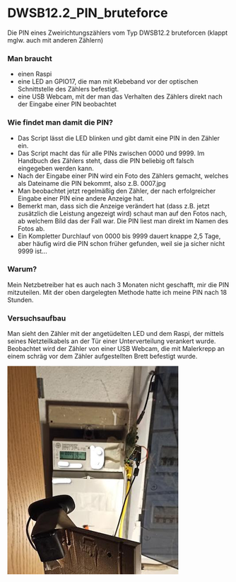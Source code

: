 # DWSB12.2_PIN_bruteforce
Die PIN eines Zweirichtungszählers vom Typ DWSB12.2 bruteforcen (klappt mglw. auch mit anderen Zählern)

### Man braucht 
* einen Raspi
* eine LED an GPIO17, die man mit Klebeband vor der optischen Schnittstelle des Zählers befestigt.
* eine USB Webcam, mit der man das Verhalten des Zählers direkt nach der Eingabe einer PIN beobachtet 

### Wie findet man damit die PIN?
* Das Script lässt die LED blinken und gibt damit eine PIN in den Zähler ein.
* Das Script macht das für alle PINs zwischen 0000 und 9999. Im Handbuch des Zählers steht, dass die PIN beliebig oft falsch eingegeben werden kann.
* Nach der Eingabe einer PIN wird ein Foto des Zählers gemacht, welches als Dateiname die PIN bekommt, also z.B. 0007.jpg
* Man beobachtet jetzt regelmäßig den Zähler, der nach erfolgreicher Eingabe einer PIN eine andere Anzeige hat.
* Bemerkt man, dass sich die Anzeige verändert hat (dass z.B. jetzt zusätzlich die Leistung angezeigt wird) schaut man auf den Fotos nach, ab welchem Bild das der Fall war. Die PIN liest man direkt im Namen des Fotos ab.
* Ein Kompletter Durchlauf von 0000 bis 9999 dauert knappe 2,5 Tage, aber häufig wird die PIN schon früher gefunden, weil sie ja sicher nicht 9999 ist...

### Warum?
Mein Netzbetreiber hat es auch nach 3 Monaten nicht geschafft, mir die PIN mitzuteilen. Mit der oben dargelegten Methode hatte ich meine PIN nach 18 Stunden.

### Versuchsaufbau
Man sieht den Zähler mit der angetüdelten LED und dem Raspi, der mittels seines Netzteilkabels an der Tür einer Unterverteilung verankert wurde. Beobachtet wird der Zähler von einer USB Webcam, die mit Malerkrepp an einem schräg vor dem Zähler aufgestellten Brett befestigt wurde.

![Versuchsaufbau](https://github.com/kaback/DWSB12.2_PIN_bruteforce/blob/main/DWSB.jpg?raw=true)
